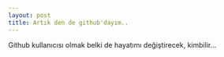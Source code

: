 ```yaml
---
layout: post
title: Artık den de github'dayım..
---
```


Github kullanıcısı olmak belki de hayatımı değiştirecek, kimbilir...
